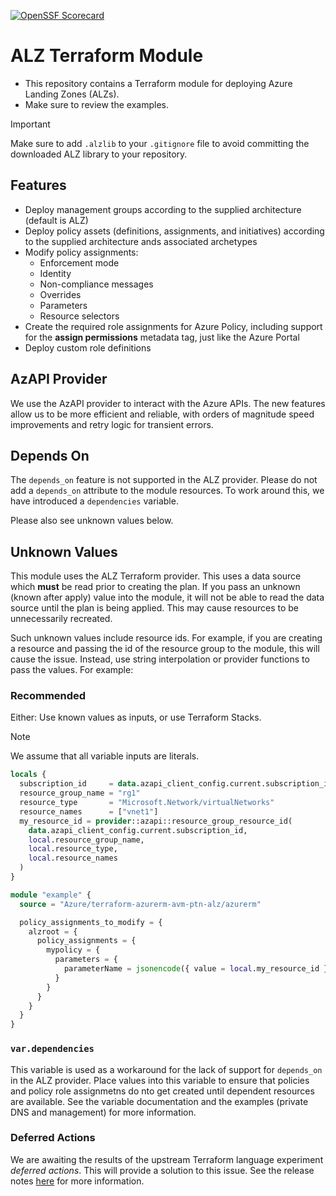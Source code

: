 [![OpenSSF Scorecard](https://api.scorecard.dev/projects/github.com/Azure/terraform-azurerm-avm-ptn-alz/badge)](https://scorecard.dev/viewer/?uri=github.com/Azure/terraform-azurerm-avm-ptn-alz)

# ALZ Terraform Module

- This repository contains a Terraform module for deploying Azure Landing Zones (ALZs).
- Make sure to review the examples.

> [!IMPORTANT]
> Make sure to add `.alzlib` to your `.gitignore` file to avoid committing the downloaded ALZ library to your repository.

## Features

- Deploy management groups according to the supplied architecture (default is ALZ)
- Deploy policy assets (definitions, assignments, and initiatives) according to the supplied architecture ands associated archetypes
- Modify policy assignments:
  - Enforcement mode
  - Identity
  - Non-compliance messages
  - Overrides
  - Parameters
  - Resource selectors
- Create the required role assignments for Azure Policy, including support for the **assign permissions** metadata tag, just like the Azure Portal
- Deploy custom role definitions

## AzAPI Provider

We use the AzAPI provider to interact with the Azure APIs.
The new features allow us to be more efficient and reliable, with orders of magnitude speed improvements and retry logic for transient errors.

## Depends On

The `depends_on` feature is not supported in the ALZ provider.
Please do not add a `depends_on` attribute to the module resources.
To work around this, we have introduced a `dependencies` variable.

Please also see unknown values below.

## Unknown Values

This module uses the ALZ Terraform provider. This uses a data source which **must** be read prior to creating the plan.
If you pass an unknown (known after apply) value into the module, it will not be able to read the data source until the plan is being applied.
This may cause resources to be unnecessarily recreated.

Such unknown values include resource ids. For example, if you are creating a resource and passing the id of the resource group to the module, this will cause the issue.
Instead, use string interpolation or provider functions to pass the values. For example:

### Recommended

Either: Use known values as inputs, or use Terraform Stacks.

> [!NOTE]
> We assume that all variable inputs are literals.

```terraform
locals {
  subscription_id     = data.azapi_client_config.current.subscription_id
  resource_group_name = "rg1"
  resource_type       = "Microsoft.Network/virtualNetworks"
  resource_names      = ["vnet1"]
  my_resource_id = provider::azapi::resource_group_resource_id(
    data.azapi_client_config.current.subscription_id,
    local.resource_group_name,
    local.resource_type,
    local.resource_names
  )
}

module "example" {
  source = "Azure/terraform-azurerm-avm-ptn-alz/azurerm"

  policy_assignments_to_modify = {
    alzroot = {
      policy_assignments = {
        mypolicy = {
          parameters = {
            parameterName = jsonencode({ value = local.my_resource_id })
          }
        }
      }
    }
  }
}
```

### `var.dependencies`

This variable is used as a workaround for the lack of support for `depends_on` in the ALZ provider.
Place values into this variable to ensure that policies and policy role assignmetns do nto get created until dependent resources are available.
See the variable documentation and the examples (private DNS and management) for more information.

### Deferred Actions

We are awaiting the results of the upstream Terraform language experiment *deferred actions*. This will provide a solution to this issue.
See the release notes [here](https://github.com/hashicorp/terraform/releases/tag/v1.10.0-alpha20241023) for more information.
